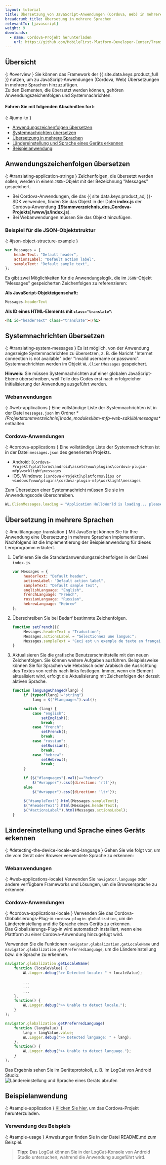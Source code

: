 ```yaml
---
layout: tutorial
title: Übersetzung von JavaScript-Anwendungen (Cordova, Web) in mehrere Sprachen
breadcrumb_title: Übersetung in mehrere Sprachen
relevantTo: [javascript]
weight: 9
downloads:
  - name: Cordova-Projekt herunterladen
    url: https://github.com/MobileFirst-Platform-Developer-Center/Translation/tree/release80
---
```

<!-- NLS_CHARSET=UTF-8 -->
## Übersicht
{: #overview }
Sie können das Framework der {{ site.data.keys.product_full }} nutzen, um zu JavaScript-Anwendungen (Cordova, Web) Übersetzungen in mehrere Sprachen hinzuzufügen.   
Zu den Elementen, die übersetzt werden können, gehören Anwendungszeichenfolgen und Systemnachrichten.  

#### Fahren Sie mit folgenden Abschnitten fort: 
{: #jump-to }
* [Anwendungszeichenfolgen übersetzen](#translating-application-strings)
* [Systemnachrichten übersetzen](#translating-system-messages)
* [Übersetzung in mehrere Sprachen](#multilanguage-translation)
* [Ländereinstellung und Sprache eines Geräts erkennen](#detecting-the-device-locale-and-language)
* [Beispielanwendung](#sample-application)

## Anwendungszeichenfolgen übersetzen
{: #translating-application-strings }
Zeichenfolgen, die übersetzt werden sollen, werden in einem `JSON`-Objekt mit der Bezeichnung "Messages" gespeichert. 

- Bei Cordova-Anwendungen, die das {{ site.data.keys.product_adj }}-SDK verwenden, finden Sie das Objekt
in der Datei **index.js** der Cordova-Anwendung (**[Stammverzeichnis_des_Cordova-Projekts]/www/js/index.js**).
- Bei Webanwendungen müssen Sie das Objekt hinzufügen. 

### Beispiel für die JSON-Objektstruktur
{: #json-object-structure-example }

```javascript
var Messages = {
    headerText: "Default header",
    actionsLabel: "Default action label",
    sampleText: "Default sample text",
};
```

Es gibt zwei Möglichkeiten für die Anwendungslogik, die im `JSON`-Objekt "Messages" gespeicherten Zeichenfolgen zu referenzieren: 

**Als JavaScript-Objekteigenschaft:**

```javascript
Messages.headerText
```

**Als ID eines HTML-Elements mit `class="translate"`:**

```html
<h1 id="headerText" class="translate"></h1>
```

## Systemnachrichten übersetzen
{: #translating-system-messages }
Es ist möglich, von der Anwendung angezeigte Systemnachrichten zu übersetzen, z. B. die Naricht "Internet connection is not available" oder "Invalid username or password". Systemnachrichten werden im Objekt `WL.ClientMessages` gespeichert. 

**Hinweis:** Sie müssen Systemnachrichten auf einer globalen JavaScript-Ebene überschreiben,
weil Teile des Codes erst nach erfolgreicher Initialisierung der Anwendung ausgeführt werden. 

### Webanwendungen
{: #web-applications }
Eine vollständige Liste der Systemnachrichten ist in der Datei `messages.json` im Ordner **[Projektstammverzeichnis]\node_modules\ibm-mfp-web-sdk\lib\messages\** enthalten.

### Cordova-Anwendungen
{: #cordova-applications }
Eine vollständige Liste der Systemnachrichten ist in der Datei `messages.json` des generierten Projekts. 

- Android: `[Cordova-Projekt]\platforms\android\assets\www\plugins\cordova-plugin-mfp\worklight\messages`
- iOS, Windows: `[Cordova-Projekt]\platforms\[ios or windows]\www\plugins\cordova-plugin-mfp\worklight\messages`

Zum Übersetzen einer Systemnachricht müssen Sie sie im Anwendungscode überschreiben. 

```javascript
WL.ClienMessages.loading = "Application HelloWorld is loading... please wait.";
```

## Übersetzung in mehrere Sprachen
{: #multilanguage-translation }
Mit JavaScript können Sie für Ihre Anwendung eine Übersetzung in mehrere Sprachen implementieren.   
Nachfolgend ist die Implementierung der Beispielanwendung für dieses Lernprogramm erläutert. 

1. Definieren Sie die Standardanwendungszeichenfolgen in der Datei `index.js`. 

   ```javascript
   var Messages = {
        headerText: "Default header",
        actionsLabel: "Default action label",
        sampleText: "Default sample text",
        englishLanguage: "English",
        frenchLanguage: "French",
        russianLanguage: "Russian",
        hebrewLanguage: "Hebrew"
   };
   ```

2. Überschreiben Sie bei Bedarf bestimmte Zeichenfolgen. 

   ```javascript
   function setFrench(){
        Messages.headerText = "Traduction";
        Messages.actionsLabel = "Sélectionnez une langue:";
        Messages.sampleText = "Ceci est un exemple de texte en français.";
   }
   ```

3. Aktualisieren Sie die grafische Benutzerschnittstelle mit den neuen Zeichenfolgen. Sie können weitere Aufgaben ausführen. Beispielsweise können Sie für Sprachen wie Hebräisch oder Arabisch die Ausrichtung des Textes von rechts nach links festlegen. Immer, wenn ein Element aktualisiert wird, erfolgt die Aktualisierung mit Zeichenfolgen der derzeit aktiven Sprache.

   ```javascript
   function languageChanged(lang) {
        if (typeof(lang)!="string")
            lang = $("#languages").val();

        switch (lang) {
            case "english":
                setEnglish();
                break;
            case "french":
                setFrench();
                break;
            case "russian":
                setRussian();
                break;
            case "hebrew":
                setHebrew();
                break;
        }
               
        if ($("#languages").val()=="hebrew")
            $("#wrapper").css({direction: 'rtl'});
        else
            $("#wrapper").css({direction: 'ltr'});
      
        $("#sampleText").html(Messages.sampleText);
        $("#headerText").html(Messages.headerText);
        $("#actionsLabel").html(Messages.actionsLabel);
   }
   ```

## Ländereinstellung und Sprache eines Geräts erkennen
{: #detecting-the-device-locale-and-language }
Gehen Sie wie folgt vor, um die vom Gerät oder Browser verwendete Sprache zu erkennen: 

### Webanwendungen
{: #web-applications-locale}
Verwenden Sie `navigator.language` oder andere verfügbare Frameworks und Lösungen, um die Browsersprache zu erkennen. 

### Cordova-Anwendungen
{: #cordova-applications-locale }
Verwenden Sie das Cordova-Globalisierungs-Plug-in `cordova-plugin-globalization`, um die Ländereinstellung und die Sprache eines Geräts zu erkennen.  
Das Globalisierungs-Plug-in wird automatisch installiert, wenn eine Plattform zu einer Cordova-Anwendung hinzugefügt wird. 

Verwenden Sie die Funktionen `navigator.globalization.getLocaleName` und `navigator.globalization.getPreferredLanguage`,
um die Ländereinstellung bzw. die Sprache zu erkennen. 

```javascript
navigator.globalization.getLocaleName(
	function (localeValue) {
		WL.Logger.debug(">> Detected locale: " + localeValue);
		
        ...
        ...
        ...
	},
	function() {
		WL.Logger.debug(">> Unable to detect locale.");
	}
);

navigator.globalization.getPreferredLanguage(
	function (langValue) {
		lang = langValue.value;
		WL.Logger.debug(">> Detected language: " + lang);
	},
	function() {
		WL.Logger.debug(">> Unable to detect language.");
	}
);
```

Das Ergebnis sehen Sie im Geräteprotokoll, z. B. im LogCat von Android Studio:   
![Ländereinstellung und Sprache eines Geräts abrufen](DeviceLocaleLangugae.png)

## Beispielanwendung
{: #sample-application }
[Klicken Sie hier](https://github.com/MobileFirst-Platform-Developer-Center/Translation), um das Cordova-Projekt herunterzuladen.   

### Verwendung des Beispiels
{: #sample-usage }
Anweisungen finden Sie in der Datei README.md zum Beispiel. 

> <span class="glyphicon glyphicon-info-sign" aria-hidden="true"></span> **Tipp:** Das LogCat
können Sie in der LogCat-Konsole von Android Studio untersuchen, während die Anwendung ausgeführt wird.
